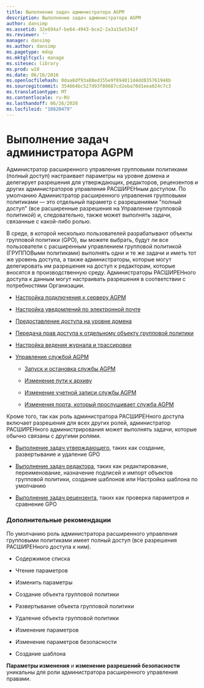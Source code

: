 ```yaml
---
title: Выполнение задач администратора AGPM
description: Выполнение задач администратора AGPM
author: dansimp
ms.assetid: 32e694a7-be64-4943-bce2-2a3a15e5341f
ms.reviewer: ''
manager: dansimp
ms.author: dansimp
ms.pagetype: mdop
ms.mktglfcycl: manage
ms.sitesec: library
ms.prod: w10
ms.date: 06/16/2016
ms.openlocfilehash: 0daa8df93a88ed155e9f894011d4dd835761948b
ms.sourcegitcommit: 354664bc527d93f80687cd2eba70d1eea024c7c3
ms.translationtype: MT
ms.contentlocale: ru-RU
ms.lasthandoff: 06/26/2020
ms.locfileid: "10820479"
---
```

# Выполнение задач администратора AGPM


Администратор расширенного управления групповыми политиками (полный доступ) настраивает параметры на уровне домена и делегирует разрешения для утверждающих, редакторов, рецензентов и других администраторов управления РАСШИРЕНным доступом. По умолчанию Администратор расширенного управления групповыми политиками — это отдельный параметр с разрешениями "полный доступ" (все расширенные разрешения на Управление групповой политикой) и, следовательно, также может выполнять задачи, связанные с какой-либо ролью.

В среде, в которой несколько пользователей разрабатывают объекты групповой политики (GPO), вы можете выбрать, будут ли все пользователи с расширенным управлением групповой политикой (ГРУППОВыми политиками) выполнять одни и те же задачи и иметь тот же уровень доступа, а также администраторы, которые могут делегировать им разрешения на доступ к редакторам, которые вносятся в производственную среду. Администраторы РАСШИРЕНного доступа к данным могут настраивать разрешения в соответствии с потребностями Организации.

-   [Настройка подключения к серверу AGPM](configure-the-agpm-server-connection.md)

-   [Настройка уведомлений по электронной почте](configure-e-mail-notification.md)

-   [Предоставление доступа на уровне домена](delegate-domain-level-access.md)

-   [Передача прав доступа к отдельному объекту групповой политики](delegate-access-to-an-individual-gpo.md)

-   [Настройка ведения журнала и трассировки](configure-logging-and-tracing.md)

-   [Управление службой AGPM](managing-the-agpm-service.md)

    -   [Запуск и остановка службы AGPM](start-and-stop-the-agpm-service.md)

    -   [Изменение пути к архиву](modify-the-archive-path.md)

    -   [Изменение учетной записи службы AGPM](modify-the-agpm-service-account.md)

    -   [Изменения порта, который прослушивает служба AGPM](modify-the-port-on-which-the-agpm-service-listens.md)

Кроме того, так как роль администратора РАСШИРЕНного доступа включает разрешения для всех других ролей, администратор РАСШИРЕНного администрирования может выполнять задачи, которые обычно связаны с другими ролями.

-   [Выполнение задач утверждающего](performing-approver-tasks.md), таких как создание, развертывание и удаление GPO

-   [Выполнение задач редактора](performing-editor-tasks.md), таких как редактирование, переименование, назначение подписей и импорт объектов групповой политики, создание шаблонов или Настройка шаблона по умолчанию

-   [Выполнение задач рецензента](performing-reviewer-tasks.md), таких как проверка параметров и сравнение GPO

### Дополнительные рекомендации

По умолчанию роль администратора расширенного управления групповыми политиками имеет полный доступ (все разрешения РАСШИРЕНного доступа к ним).

-   Содержимое списка

-   Чтение параметров

-   Изменить параметры

-   Создание объекта групповой политики

-   Развертывание объекта групповой политики

-   Удаление объекта групповой политики

-   Изменение параметров

-   Изменение параметров безопасности

-   Создание шаблона

**Параметры изменения** и **изменение разрешений безопасности** уникальны для роли администратора расширенного управления правами.

 

 





